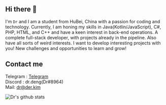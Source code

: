 ## Hi there 👋
I'm `Dr` and I am a student from HuBei, China with a passion for coding and technology. Currently, I am honing my skills in Java(Kotlin/JavaScript), C#, PHP, HTML,  and C++ and have a keen interest in back-end operations. 
A complete full-stack developer, with projects already in the pipeline.  Also have all sorts of weird interests.
I want to develop interesting projects with you! New challenges and opportunities to learn and grow!

## Contact me
Telegram : [Telegram](https://t.me/derdct)    
Discord : dr.deng(Dr#8964)  
Mail: dr@der.kim  


![Dr's github stats](https://github-readme-stats-beta-livid-71.vercel.app/api/?username=deng-rui&?orgs=RELAY-CN&count_private=true&show_icons=true&title_color=fff&icon_color=79ff97&text_color=9f9f9f&bg_color=151515) 
